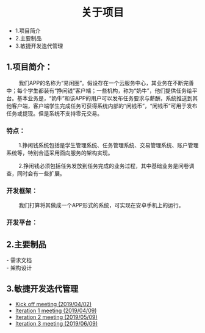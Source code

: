 <h1> <center>关于项目 </center></h1>

- 1.项目简介
- 2.主要制品
- 3.敏捷开发迭代管理
<h2> 1.项目简介：</h2>
&ensp;&ensp;&ensp;&ensp; 我们APP的名称为“易闲圈”。假设存在一个云服务中心，其业务在不断完善中；每个学生都装有“挣闲钱”客户端；一些机构，称为“奶牛”，他们提供任务给平台。基本业务是，“奶牛”和该APP的用户可以发布任务要求与薪酬，系统推送到其他客户端，客户端学生完成任务可获得系统内部的“闲钱币”，“闲钱币”可用于发布任务或提现。但是系统不支持零元交易。
<h3> 特点：</h3>
&ensp;&ensp;&ensp;&ensp; 1.挣闲钱系统包括是学生管理系统、任务管理系统、交易管理系统、账户管理系统等，特别合适采用面向服务的架构实现。

&ensp;&ensp;&ensp;&ensp; 2.挣闲钱必须包括任务发放到任务完成的业务过程，其中基础业务是问卷调查，同时会有一些扩展。

<h3> 开发框架：</h3>
&ensp;&ensp;&ensp;&ensp; 我们打算将其做成一个APP形式的系统，可实现在安卓手机上的运行。
<h3> 开发平台：</h3>

<h2> 2.主要制品 </h2>
- 需求文档 <br/>
- 架构设计

<h2> 3.敏捷开发迭代管理 </h2>

- [Kick off meeting (2019/04/02)](Kick-off-meeting)
- [Iteration 1 meeting (2019/04/09)](X1-reception-meeting)
- [Iteration 2 meeting (2019/05/09)](X2-reception-meeting)
- [Iteration 3 meeting (2019/06/09)](X3-reception-meeting)